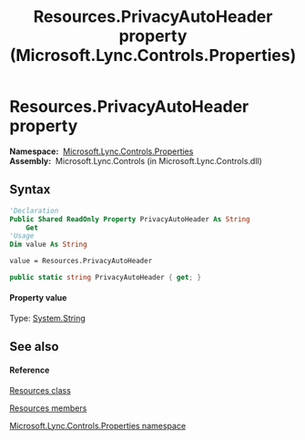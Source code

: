 ﻿---
title: Resources.PrivacyAutoHeader property  (Microsoft.Lync.Controls.Properties)
TOCTitle: 'PrivacyAutoHeader property '
ms:assetid: P:Microsoft.Lync.Controls.Properties.Resources.PrivacyAutoHeader_DI_3_UC_OCS14MrefLyncWPF
ms:mtpsurl: https://msdn.microsoft.com/en-us/library/microsoft.lync.controls.properties.resources.privacyautoheader_di_3_uc_ocs14mreflyncwpf(v=office.15)
ms:contentKeyID: 48602060
ms.date: 07/28/2014
mtps_version: v=office.15
f1_keywords:
- Microsoft.Lync.Controls.Properties.Resources.PrivacyAutoHeader
dev_langs:
- CSharp
- JScript
- VB
- other
---

# Resources.PrivacyAutoHeader property

**Namespace:**  [Microsoft.Lync.Controls.Properties](microsoft-lync-controls-properties-namespace_1.md)  
**Assembly:**  Microsoft.Lync.Controls (in Microsoft.Lync.Controls.dll)

## Syntax

``` vb
'Declaration
Public Shared ReadOnly Property PrivacyAutoHeader As String
    Get
'Usage
Dim value As String

value = Resources.PrivacyAutoHeader
```

``` csharp
public static string PrivacyAutoHeader { get; }
```

#### Property value

Type: [System.String](http://msdn2.microsoft.com/en-us/library/s1wwdcbf)  

## See also

#### Reference

[Resources class](resources-class-microsoft-lync-controls-properties_1.md)

[Resources members](resources-members-microsoft-lync-controls-properties_1.md)

[Microsoft.Lync.Controls.Properties namespace](microsoft-lync-controls-properties-namespace_1.md)

